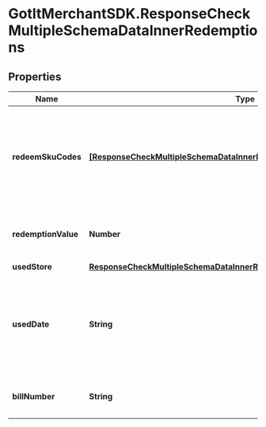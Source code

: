 # GotItMerchantSDK.ResponseCheckMultipleSchemaDataInnerRedemptions

## Properties

Name | Type | Description | Notes
------------ | ------------- | ------------- | -------------
**redeemSkuCodes** | [**[ResponseCheckMultipleSchemaDataInnerRedemptionsRedeemSkuCodesInner]**](ResponseCheckMultipleSchemaDataInnerRedemptionsRedeemSkuCodesInner.md) | Contains redeemed SKU information of the voucher (for voucher type is conditional and support sku) | [optional] 
**redemptionValue** | **Number** | Actual redemption value of voucher type &#x3D; conditional | [optional] 
**usedStore** | [**ResponseCheckMultipleSchemaDataInnerRedemptionsUsedStore**](ResponseCheckMultipleSchemaDataInnerRedemptionsUsedStore.md) |  | [optional] 
**usedDate** | **String** | Date voucher marked as used in case the voucher has been redeemed. Format (YYYY-MM-DD HH:MM:SS) | [optional] 
**billNumber** | **String** | Bill number for which voucher used/reserved | [optional] 


